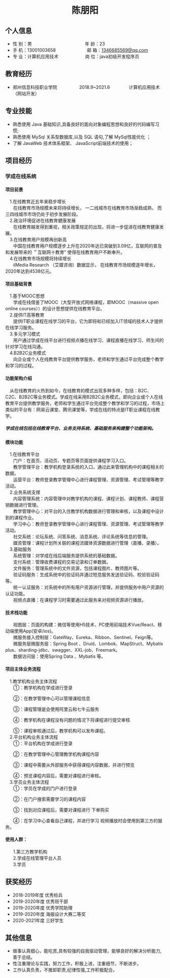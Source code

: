  <center>
     <h1>陈朋阳</h1>
 </center>

## 个人信息 

* 性 别：男&emsp;&emsp;&emsp;&emsp;&emsp;&emsp;&emsp;&emsp;&emsp;&emsp;&emsp;&emsp;年 龄：23  
* 手 机：13001003658 &emsp;&emsp;&emsp;&emsp;&emsp;&emsp; &ensp;邮 箱：1346685569@qq.com    
* 专 业：计算机应用技术 &emsp;&emsp;&emsp;&emsp;&emsp;        &ensp;岗 位：java初级开发程序员

## 教育经历
   
* 郑州信息科技职业学院&emsp;&emsp;&emsp;&emsp;&emsp;2018.9~2021.6&emsp;&emsp;&emsp;&emsp; 计算机应用技术（网站开发）         

## 专业技能

* 熟悉使用 Java 基础知识,具备良好的面向对象编程思想和良好的代码编写习惯;
* 熟悉使用 MySql 关系型数据库,以及 SQL 语句,了解 MySql性能优化 ；
* 了解 JavaWeb 技术体系框架、 JavaScript前端技术的使用；


## 项目经历
<h3>学成在线系统</h3>
<h4> 项目前景</h4>
&emsp;1.在线教育近五年来稳步增长<br>
      &ensp; &emsp;在线教育市场规模未来将持续增长， 一二线城市在线教育市场渐趋成熟， 而三四线城市市场仍处于初步发展阶段。<br>
    &emsp;2.政治环境促进在线教育健康发展<br>
      &ensp; &emsp;在线教育越发得到重视，相关政策规定的出现，将进一步促进在线教育健康发展。<br>
        &emsp;3.在线教育用户规模再创新高<br>
      &ensp; &emsp;中国在线教育用户规模逐步上升在2020年达已突破到3.09亿，互联网的普及和发展带来的 ＂互联网十教育” 使得在线教育用户不断奉升。

<br>
        &emsp;4.在线教育市场规模将持续增长<br>
      &ensp; &emsp;iiMedia Research （艾媒咨询）数据显示， 在线教育市场规模逐年增长， 2020年达到4538亿元。<br>
 <h4> 项目基础背景</h4> 
 &emsp;1.基于MOOC思想<br>
      &ensp; &emsp;学成在线借鉴了MOOC（大型开放式网络课程，即MOOC（massive open online courses））的设计思想提供在线教育平台。<br>
      &emsp;2.提供IT高等教育<br>
      &ensp; &emsp;提供IT职业课程在线学习的平台，它为即将和已经加入IT领域的技术人才提供在线学习服务。<br>
      &emsp;3.多元学习模式<br>
      &ensp; &emsp;用户通过学成在线平台进行视频点播在线学习、课程直播在线学习、师生间的针对学习在线沟通。<br>
      &emsp;4.B2B2C业务模式<br>
      &ensp; &emsp;向企业或个人在线教育平台提供教学服务，老师和学生通过平台完成整个教学和学习的过程。<br>
      <h4> 功能架构介绍</h4> 
       &emsp;从在线教育的火热到如今，在线教育的模式出现多种多样，包括：B2C、C2C、B2B2C等业务模式。学成在线采用B2B2C业务模式，即向企业或个人在线教育平台提供教学服务，老师和学生通过平台完成整个教学和学习的过程，市场上类似的平台有：网易云课堂、腾讯课堂等，学成在线的特点是IT职业课程在线教学。 <h5>学成在线包括在线教育平台、业务支持系统、基础服务来构建整个功能架构。</h5>
       <h4> 模块功能</h4> 
       &emsp;1.在线教育平台<br>
      &ensp; &emsp;门户：在首页、活动页、专题页等页面提供课程学习入口。<br>
       &ensp; &emsp;教学管理平台：教学机构登录系统的入口，通过此来管理机构中的课程相关的数据。<br>
        &ensp; &emsp;运营平台：教师登录教学管理中心进行课程管理、资源管理、考试管理等教学活动。<br>
        &emsp;2.业务系统支撑<br>
      &ensp; &emsp;内容管理系统：内容管理中对教学机构的课程、课程计划、课程教师、课程营销数据进行管理。<br>
       &ensp; &emsp;教学管理中心：对平台的入住教学机构数据进行管理和审核，以及课程中设计到的课程作业。<br>
        &ensp; &emsp;学习中心：教师登录教学管理中心进行课程管理、资源管理、考试管理等教学活动。<br>
         &ensp; &emsp;社交系统：论坛系统、问答系统、消息系统、评论系统等信息的管理。<br>
        &ensp; &emsp;媒资管理：课程计划所关联的课程流媒体资源数据进行管理（直播、录播）。<br>
          &emsp;3.基础服务<br>
      &ensp; &emsp;系统管理：对学成在线后端服务提供系统的基础数据。<br>
       &ensp; &emsp;支付系统：管理收费课程的交易记录和订单数据。<br>
        &ensp; &emsp;文件服务：管理系统中的文件资源，包括课程图片、教师图片等。<br>
         &ensp; &emsp;验证码服务：生成系统中的验证码并通过短息服务发送验证码、校验验证码等。<br>
        &ensp; &emsp;统一认证服务：对系统中的所有用户资源进行管理，并提供服务中用户资源的认证功能。<br>
         &ensp; &emsp;视频点直播：在课程学习时需要通过此服务来对视频资源进行播放。<br>
          <h4> 技术栈功能</h4> 
      &ensp; &emsp;视图层：页面的构建：微信等使用H5技术、PC使用前端技术Vue/React、移动端使用App(安卓/ios)。<br>
       &ensp; &emsp;微服务接入控制层：GateWay、Eureka、Ribbon、Sentinel、Feign等。<br>
        &ensp; &emsp;微服务层微服务层：Spring Boot 、Druid、Lombok、MapStruct、Mybatis plus、sharding-jdbc、swagger、XXL-job、Freemark。<br>
         &ensp; &emsp;数据访问层：使用Spring Data 、Mybatis 等。
        &emsp;<h4>项目主体业务流程</h4>
 &emsp;1.教学机构业务主体流程<br>
      &ensp; &emsp;①：教学机构在学成进行登录

 &ensp; &emsp;②：在教学管理中心可以管理课程信息

 &ensp; &emsp;③：课程管理是会使用阿里云和七牛云服务

 &ensp; &emsp;④：教学机构在课程没有问题的情况下将课程进行提交审核   

 &ensp; &emsp;⑤：课程审核通过后，教学机构可以发布课程。 <br>
    &emsp;2.平台机构业务主体流程<br>
      &ensp; &emsp;①：平台机构在学成进行登录

&ensp; &emsp;②：在教学管理中心管理教学机构课程内容

&ensp; &emsp;③：课程中需要从外部服务中获得课程内容数据，并进行预览

&ensp; &emsp;④：预览课程内容后，需要对课程进行审核。<br>
        &emsp;3.学员业务主体流程<br>
      &ensp; &emsp;①：学员在学成的门户进行登录

 &ensp; &emsp;②：在门户搜索需要学习的课程内容

 &ensp; &emsp;③：找到对应课程后，需要对课程进行        下单购买

 &ensp; &emsp;④：在学习中心查看自己课程，并进行学习        视频播放时会使用到第三方的服务。<br>
 <h4>使用人群：</h4>
   &ensp; &emsp;1.第三方教学机构<br>
       &ensp; &emsp;2.学成在线管理平台人员<br>
        &ensp; &emsp;3.学员<br>
        
       
## 获奖经历
* 2018-2019年度 优秀标兵
* 2019-2020年度 优秀班干部
* 2019-2020年度 优秀学院助理
* 2019-2020年度 海报设计大赛二等奖
* 2020-2021年度 三好学生

## 其他信息 
* 做事认真细心，能吃苦,具有较强的自我驱动管理，能够良好的解决分析能力,善于总结。
* 性注重理论与实践，努力工作，积极上进，注重细节，不断进步。
* 工作认真负责，不推卸职责,纪律性强,工作积极配合。
